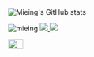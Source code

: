 <img src="https://github-readme-stats.vercel.app/api?username=mieing&show_icons=true&theme=radical" alt="Mieing's GitHub stats">

<p align="left">
  <img src="https://komarev.com/ghpvc/?username=mieing&label=Profile%20views&color=0e75b6&style=flat" alt="mieing" /> 
  <a href="https://t.me/iOSMie" target="_blank">
    <img src="https://img.shields.io/badge/Telegram-%40Mie-28a8ea">
  </a> 
  <a href="mailto:miemei797">
    <img src="https://img.shields.io/badge/Email-%40Mie-orange">
  </a>
</p>

<p align="left">
  <a href="https://twitter.com/mieing001" target="blank">
    <img align="center" src="https://raw.githubusercontent.com/rahuldkjain/github-profile-readme-generator/master/src/images/icons/Social/twitter.svg" alt="mieing001" height="20" width="30" />
  </a>
</p>
